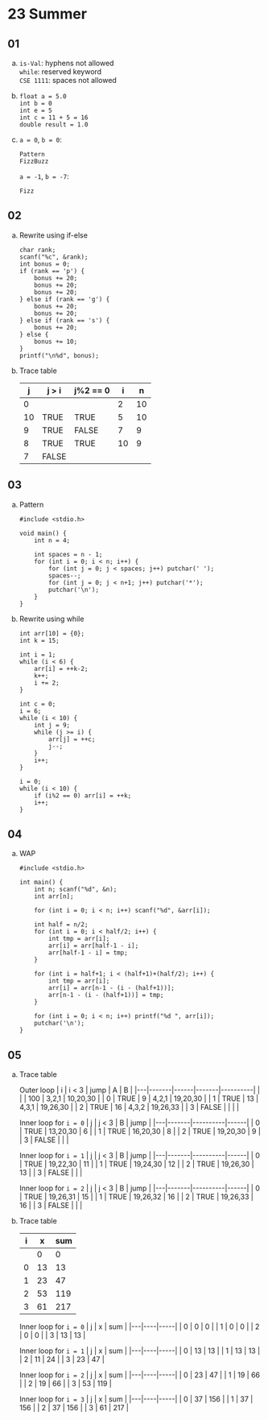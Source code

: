 <style>
ol li {
    list-style-type: lower-alpha;
}
</style>

# 23 Summer

## 01

1. `is-Val`: hyphens not allowed  
   `while`: reserved keyword  
   `CSE 1111`: spaces not allowed

2. `float a = 5.0`  
   `int b = 0`  
   `int e = 5`  
   `int c = 11 + 5 = 16`  
   `double result = 1.0`

3. `a = 0`, `b = 0`:
   ```
   Pattern
   FizzBuzz
   ```
   
   `a = -1`, `b = -7`:
   ```
   Fizz
   ```


## 02

1. Rewrite using if-else
   ```c:line-numbers
   char rank;
   scanf("%c", &rank);
   int bonus = 0;
   if (rank == 'p') {
       bonus += 20;
       bonus += 20;
       bonus += 20;
   } else if (rank == 'g') {
       bonus += 20;
       bonus += 20;
   } else if (rank == 's') {
       bonus += 20;
   } else {
       bonus += 10;
   }
   printf("\n%d", bonus);
   ```
   
2. Trace table

   |  j | j > i | j%2 == 0 |  i |  n |
   |----|-------|----------|----|----|
   |  0 |       |          |  2 | 10 |
   | 10 | TRUE  | TRUE     |  5 | 10 |
   |  9 | TRUE  | FALSE    |  7 |  9 |
   |  8 | TRUE  | TRUE     | 10 |  9 |
   |  7 | FALSE |          |    |    |


## 03

1. Pattern
   ```c:line-numbers
   #include <stdio.h>

   void main() {
       int n = 4;

       int spaces = n - 1;
       for (int i = 0; i < n; i++) {
           for (int j = 0; j < spaces; j++) putchar(' ');
           spaces--;
           for (int j = 0; j < n+1; j++) putchar('*');
           putchar('\n');
       }
   }
   ```
   
2. Rewrite using while
   ```c:line-numbers
   int arr[10] = {0};
   int k = 15;

   int i = 1;
   while (i < 6) {
       arr[i] = ++k-2;
       k++;
       i += 2;
   }

   int c = 0;
   i = 6;
   while (i < 10) {
       int j = 9;
       while (j >= i) {
           arr[j] = ++c;
           j--;
       }
       i++;
   }

   i = 0;
   while (i < 10) {
       if (i%2 == 0) arr[i] = ++k;
       i++;
   }
   ```


## 04

1. WAP
   ```c:line-numbers
   #include <stdio.h>

   int main() {
       int n; scanf("%d", &n);
       int arr[n];

       for (int i = 0; i < n; i++) scanf("%d", &arr[i]);

       int half = n/2;
       for (int i = 0; i < half/2; i++) {
           int tmp = arr[i];
           arr[i] = arr[half-1 - i];
           arr[half-1 - i] = tmp;
       }

       for (int i = half+1; i < (half+1)+(half/2); i++) {
           int tmp = arr[i];
           arr[i] = arr[n-1 - (i - (half+1))];
           arr[n-1 - (i - (half+1))] = tmp;
       }
    
       for (int i = 0; i < n; i++) printf("%d ", arr[i]);
       putchar('\n');
   }
   ```


## 05

1. Trace table

   Outer loop
   | i | i < 3 | jump | A     | B        |
   |---|-------|------|-------|----------|
   |   |       |  100 | 3,2,1 | 10,20,30 |
   | 0 | TRUE  |    9 | 4,2,1 | 19,20,30 |
   | 1 | TRUE  |   13 | 4,3,1 | 19,26,30 |
   | 2 | TRUE  |   16 | 4,3,2 | 19,26,33 |
   | 3 | FALSE |      |       |          |
   
   Inner loop for `i = 0`
   | j | j < 3 | B        | jump |
   |---|-------|----------|------|
   | 0 | TRUE  | 13,20,30 |    6 |
   | 1 | TRUE  | 16,20,30 |    8 |
   | 2 | TRUE  | 19,20,30 |    9 |
   | 3 | FALSE |          |      |
   
   Inner loop for `i = 1`
   | j | j < 3 | B        | jump |
   |---|-------|----------|------|
   | 0 | TRUE  | 19,22,30 |   11 |
   | 1 | TRUE  | 19,24,30 |   12 |
   | 2 | TRUE  | 19,26,30 |   13 |
   | 3 | FALSE |          |      |

   Inner loop for `i = 2`
   | j | j < 3 | B        | jump |
   |---|-------|----------|------|
   | 0 | TRUE  | 19,26,31 |   15 |
   | 1 | TRUE  | 19,26,32 |   16 |
   | 2 | TRUE  | 19,26,33 |   16 |
   | 3 | FALSE |          |      |

2. Trace table

   | i |  x | sum |
   |---|----|-----|
   |   |  0 |   0 |
   | 0 | 13 |  13 |
   | 1 | 23 |  47 |
   | 2 | 53 | 119 |
   | 3 | 61 | 217 |

   Inner loop for `i = 0`
   | j |  x | sum |
   |---|----|-----|
   | 0 |  0 |   0 |
   | 1 |  0 |   0 |
   | 2 |  0 |   0 |
   | 3 | 13 |  13 |

   Inner loop for `i = 1`
   | j |  x | sum |
   |---|----|-----|
   | 0 | 13 |  13 |
   | 1 | 13 |  13 |
   | 2 | 11 |  24 |
   | 3 | 23 |  47 |

   Inner loop for `i = 2`
   | j |  x | sum |
   |---|----|-----|
   | 0 | 23 |  47 |
   | 1 | 19 |  66 |
   | 2 | 19 |  66 |
   | 3 | 53 | 119 |

   Inner loop for `i = 3`
   | j |  x | sum |
   |---|----|-----|
   | 0 | 37 | 156 |
   | 1 | 37 | 156 |
   | 2 | 37 | 156 |
   | 3 | 61 | 217 |

